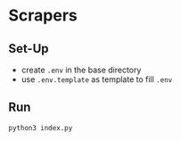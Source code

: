# Scrapers 

## Set-Up
- create `.env` in the base directory
- use `.env.template` as template to fill `.env`

## Run
```
python3 index.py 
```